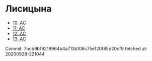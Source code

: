 # Лисицына
- [10: AC](10.md)
- [11: AC](11.md)
- [12: AC](12.md)
- [13: AC](13.md)

Commit: 7bcb9b19219964b4a713b108c75e120f85d20cf9
 fetched at: 20200928-221044
